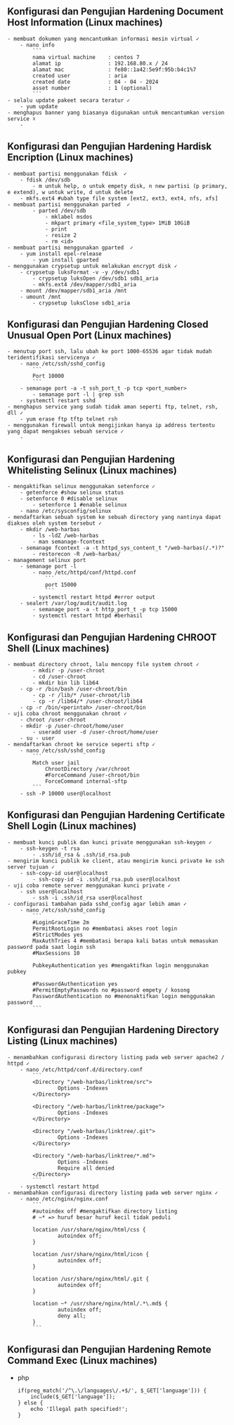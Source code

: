 ## Konfigurasi dan Pengujian Hardening Document Host Information (Linux machines)
    - membuat dokumen yang mencantumkan informasi mesin virtual ✓
        - nano info
            ```
            nama virtual machine	: centos 7
            alamat ip			    : 192.168.80.x / 24
            alamat mac			    : fe80::1a42:5e9f:95b:b4c1%7
            created user			: aria
            created date			: 04 - 04 - 2024
            asset number			: 1 (optional)
            ```
    - selalu update pakeet secara teratur ✓
        - yum update
    - menghapus banner yang biasanya digunakan untuk mencantumkan version service ☓
        - 

## Konfigurasi dan Pengujian Hardening Hardisk Encription (Linux machines)
    - membuat partisi menggunakan fdisk  ✓
        - fdisk /dev/sdb
            - m untuk help, o untuk empety disk, n new partisi (p primary, e extend), w untuk write, d untuk delete
        - mkfs.ext4 #ubah type file system [ext2, ext3, ext4, nfs, xfs]
    - membuat partisi menggunakan parted  ✓
            - parted /dev/sdb
                - mklabel msdos
                - mkpart primary <file_system_type> 1MiB 10GiB
                - print
                - resize 2
                - rm <id>
    - membuat partisi menggunakan gparted  ✓
        - yum install epel-release
            - yum install gparted
    - menggunakan crypsetup untuk melakukan encrypt disk ✓
        - crypsetup luksFormat -v -y /dev/sdb1
            - crypsetup luksOpen /dev/sdb1 sdb1_aria
            - mkfs.ext4 /dev/mapper/sdb1_aria
        - mount /dev/mapper/sdb1_aria /mnt
        - umount /mnt
            - crypsetup luksClose sdb1_aria

## Konfigurasi dan Pengujian Hardening Closed Unusual Open Port (Linux machines)
    - menutup port ssh, lalu ubah ke port 1000-65536 agar tidak mudah teridentifikasi servicenya ✓
        - nano /etc/ssh/sshd_config
            ```
            Port 10000
            ```
        - semanage port -a -t ssh_port_t -p tcp <port_number>
            - semanage port -l | grep ssh
        - systemctl restart sshd
    - menghapus service yang sudah tidak aman seperti ftp, telnet, rsh, dll ✓
        - yum erase ftp tftp telnet rsh
    - menggunakan firewall untuk mengijinkan hanya ip address tertentu yang dapat mengakses sebuah service ✓
        - 

## Konfigurasi dan Pengujian Hardening Whitelisting Selinux (Linux machines)
    - mengaktifkan selinux menggunakan setenforce ✓
        - getenforce #show selinux status
        - setenforce 0 #disable selinux
            - setenforce 1 #enable selinux
        - nano /etc/sysconfig/selinux
    - mendaftarkan sebuah system ke sebuah directory yang nantinya dapat diakses oleh system tersebut ✓
        - mkdir /web-harbas
            - ls -ldZ /web-harbas
            - man semanage-fcontext
        - semanage fcontext -a -t httpd_sys_content_t "/web-harbas(/.*)?"
            - restorecon -R /web-harbas/
    - management selinux port
        - semanage port -l
            - nano /etc/httpd/conf/httpd.conf
                ```
                port 15000
                ```
            - systemctl restart httpd #error output
        - sealert /var/log/audit/audit.log
            - semanage port -a -t http_port_t -p tcp 15000
            - systemctl restart httpd #berhasil

## Konfigurasi dan Pengujian Hardening CHROOT Shell (Linux machines)
    - membuat directory chroot, lalu mencopy file system chroot ✓
            - mkdir -p /user-chroot
            - cd /user-chroot
            - mkdir bin lib lib64
        - cp -r /bin/bash /user-chroot/bin
            - cp -r /lib/* /user-chroot/lib
            - cp -r /lib64/* /user-chroot/lib64
        - cp -r /bin/<perintah> /user-chroot/bin
    - uji coba chroot menggunakan chroot ✓
        - chroot /user-chroot
        - mkdir -p /user-chroot/home/user
            - useradd user -d /user-chroot/home/user
        - su - user
    - mendaftarkan chroot ke service seperti sftp ✓
        - nano /etc/ssh/sshd_config
            ```
            Match user jail
                ChrootDirectory /var/chroot
                #ForceCommand /user-chroot/bin
                ForceCommand internal-sftp
            ```
        - ssh -P 10000 user@localhost

## Konfigurasi dan Pengujian Hardening Certificate Shell Login (Linux machines)
    - membuat kunci publik dan kunci private menggunakan ssh-keygen ✓
        - ssh-keygen -t rsa
            - .ssh/id_rsa & .ssh/id_rsa.pub
    - mengirim kunci publik ke client, atau mengirim kunci private ke ssh server tujuan ✓
        - ssh-copy-id user@localhost
            - ssh-copy-id -i .ssh/id_rsa.pub user@localhost
    - uji coba remote server menggunakan kunci private ✓
        - ssh user@localhost
            - ssh -i .ssh/id_rsa user@localhost
    - configurasi tambahan pada sshd_config agar lebih aman ✓
        - nano /etc/ssh/sshd_config
            ```
            #LoginGraceTime 2m
            PermitRootLogin no #membatasi akses root login
            #StrictModes yes
            MaxAuthTries 4 #membatasi berapa kali batas untuk memasukan password pada saat login ssh
            #MaxSessions 10

            PubkeyAuthentication yes #mengaktifkan login menggunakan pubkey

            #PasswordAuthentication yes
            #PermitEmptyPasswords no #password empety / kosong
            PasswordAuthentication no #menonaktifkan login menggunakan password
            ```

##  Konfigurasi dan Pengujian Hardening Directory Listing (Linux machines)
    - menambahkan configurasi directory listing pada web server apache2 / httpd ✓
        - nano /etc/httpd/conf.d/directory.conf
            ```
            <Directory "/web-harbas/linktree/src">
                    Options -Indexes
            </Directory>

            <Directory "/web-harbas/linktree/package">
                    Options -Indexes
            </Directory>

            <Directory "/web-harbas/linktree/.git">
                    Options -Indexes
            </Directory>

            <Directory "/web-harbas/linktree/*.md">
                    Options -Indexes
                    Require all denied
            </Directory>
            ```
        - systemctl restart httpd
    - menambahkan configurasi directory listing pada web server nginx ✓
        - nano /etc/nginx/nginx.conf
            ```
            #autoindex off #mengaktifkan directory listing
            # ~* => huruf besar huruf kecil tidak peduli 

            location /usr/share/nginx/html/css {
                    autoindex off;
            }

            location /usr/share/nginx/html/icon {
                    autoindex off;
            }

            location /usr/share/nginx/html/.git {
                    autoindex off;
            }

            location ~* /usr/share/nginx/html/.*\.md$ {
                    autoindex off;
                    deny all;
            }
            ```

## Konfigurasi dan Pengujian Hardening Remote Command Exec (Linux machines)
- php
    ```
    if(preg_match('/^\.\/languages\/.+$/', $_GET['language'])) {
        include($_GET['language']);
    } else {
        echo 'Illegal path specified!';
    }
    ```